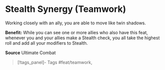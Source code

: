 ﻿---
cssclass: [feats]

---
# Stealth Synergy (Teamwork)

Working closely with an ally, you are able to move like twin shadows.

**Benefit:** While you can see one or more allies who also have this feat, whenever you and your allies make a Stealth check, you all take the highest roll and add all your modifiers to Stealth.

**Source** Ultimate Combat
>[!tags_panel]- Tags
> #feat/teamwork, 